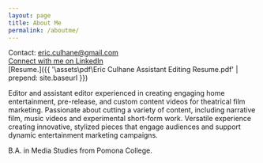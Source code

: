 ```yaml
---
layout: page
title: About Me
permalink: /aboutme/
---
```

<!-- 
Connect with me on LinkedIn.
[Resume.]({{ '\assets\pdf\Eric Culhane Assistant Editing Resume.pdf' | prepend: site.baseurl }}) -->



Contact: eric.culhane@gmail.com
<br><a href="https://www.linkedin.com/in/eric-culhane/">Connect with me on LinkedIn</a> 
<br>[Resume.]({{ '\assets\pdf\Eric Culhane Assistant Editing Resume.pdf' | prepend: site.baseurl }})

Editor and assistant editor experienced in creating engaging home entertainment, pre-release, and custom content videos for theatrical film marketing. Passionate about cutting a variety of content, including narrative film, music videos and experimental short-form work. Versatile experience creating innovative, stylized pieces that engage audiences and support dynamic entertainment marketing campaigns. 

B.A. in Media Studies from Pomona College.




